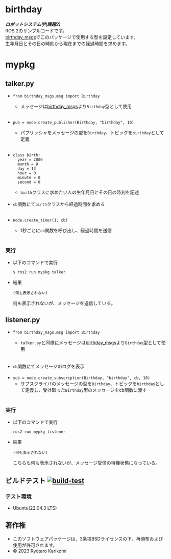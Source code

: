 # birthday
***ロボットシステム学(課題2)***  
ROS 2のサンプルコードです。  
[birthday_msgs](https://github.com/ryotarokarikomi/birthday_msgs.git)でこのパッケージで使用する型を設定しています。  
生年月日とその日の時刻から現在までの経過時間を求めます。


# mypkg

## talker.py
* ```
  from birthday_msgs.msg import Birthday
  ```  
  * メッセージは[birthday_msgs](https://github.com/ryotarokarikomi/birthday_msgs.git)より`Birthday`型として使用
<br><br>
* ```
  pub = node.create_publisher(Birthday, "birthday", 10)
  ```  
  * パブリッシャをメッセージの型を`Birthday`、トピックを`birthday`として定義
<br><br>
* ```
  class birth:
    year = 2000
    month = 9
    day = 13
    hour = 0
    minute = 0
    second = 0
  ```
  * `birth`クラスに求めたい人の生年月日とその日の時刻を記述
<br><br>
* `cb`関数にて`birth`クラスから経過時間を求める
<br><br>
* ```
  node.create_timer(1, cb)
  ```  
  * 1秒ごとに`cb`関数を呼び出し、経過時間を送信
<br><br>
### 実行
* 以下のコマンドで実行
  ```
  $ ros2 run mypkg talker
  ```
* 結果
  ```
  (何も表示されない)
  ```
  何も表示されないが、メッセージを送信している。

## listener.py
* ```
  from birthday_msgs.msg import Birthday
  ```  
  * `talker.py`と同様にメッセージは[birthday_msgs](https://github.com/ryotarokarikomi/birthday_msgs.git)より`Birthday`型として使用  
<br><br>
* `cb`関数にてメッセージのログを表示
<br><br>
* `sub = node.create_subscription(Birthday, "birthday", cb, 10)`  
  * サブスクライバのメッセージの型を`Birthday`、トピックを`birthday`として定義し、受け取った`Birthday`型のメッセージをcb関数に渡す
<br><br>
### 実行
* 以下のコマンドで実行
  ```
  ros2 run mypkg listener
  ```
* 結果
  ```
  (何も表示されない)
  ```
  こちらも何も表示されないが、メッセージ受信の待機状態になっている。


## ビルドテスト [![build-test](https://github.com/ryotarokarikomi/birthday/actions/workflows/test.yaml/badge.svg)](https://github.com/ryotarokarikomi/birthday/actions/workflows/test.yaml)

### テスト環境
* Ubuntu(22.04.3 LTS)


## 著作権
* このソフトウェアパッケージは、3条項BSDライセンスの下、再頒布および使用が許可されます。
* © 2023 Ryotaro Karikomi
